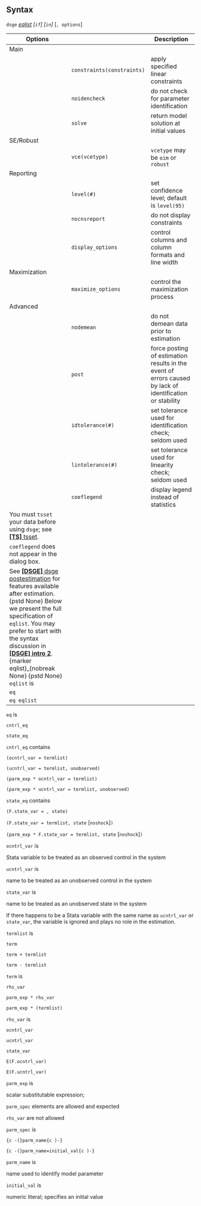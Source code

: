 ## Syntax

`dsge`
[<var class="command">eqlist</var><strong></strong>](#eqlist)
_\[`if`\] \[`in`\]_ \[`, options`\]

| Options                                                                                                                                                                                                                                                                                                                                                                                                                                                    |                                | Description                                                                                              |
|------------------------------------------------------------------------------------------------------------------------------------------------------------------------------------------------------------------------------------------------------------------------------------------------------------------------------------------------------------------------------------------------------------------------------------------------------------|--------------------------------|----------------------------------------------------------------------------------------------------------|
| Main                                                                                                                                                                                                                                                                                                                                                                                                                                                       |                                |                                                                                                          |
|                                                                                                                                                                                                                                                                                                                                                                                                                                                            | `constraints(constraints)` | apply specified linear constraints                                                                       |
|                                                                                                                                                                                                                                                                                                                                                                                                                                                            | `noidencheck`                  | do not check for parameter identification                                                                |
|                                                                                                                                                                                                                                                                                                                                                                                                                                                            | `solve`                        | return model solution at initial values                                                                  |
| SE/Robust                                                                                                                                                                                                                                                                                                                                                                                                                                                  |                                |                                                                                                          |
|                                                                                                                                                                                                                                                                                                                                                                                                                                                            | `vce(vcetype)`                 | `vcetype` may be `oim` or `robust`                                                                       |
| Reporting                                                                                                                                                                                                                                                                                                                                                                                                                                                  |                                |                                                                                                          |
|                                                                                                                                                                                                                                                                                                                                                                                                                                                            | `level(#)`                     | set confidence level; default is `level(95)`                                                             |
|                                                                                                                                                                                                                                                                                                                                                                                                                                                            | `nocnsreport`                  | do not display constraints                                                                               |
|                                                                                                                                                                                                                                                                                                                                                                                                                                                            | `display_options`              | control columns and column formats and line width                                                        |
| Maximization                                                                                                                                                                                                                                                                                                                                                                                                                                               |                                |                                                                                                          |
|                                                                                                                                                                                                                                                                                                                                                                                                                                                            | `maximize_options`             | control the maximization process                                                                         |
| Advanced                                                                                                                                                                                                                                                                                                                                                                                                                                                   |                                |                                                                                                          |
|                                                                                                                                                                                                                                                                                                                                                                                                                                                            | `nodemean`                     | do not demean data prior to estimation                                                                   |
|                                                                                                                                                                                                                                                                                                                                                                                                                                                            | `post`                         | force posting of estimation results in the event of errors caused by lack of identification or stability |
|                                                                                                                                                                                                                                                                                                                                                                                                                                                            | `idtolerance(#)`               | set tolerance used for identification check; seldom used                                                 |
|                                                                                                                                                                                                                                                                                                                                                                                                                                                            | `lintolerance(#)`              | set tolerance used for linearity check; seldom used                                                      |
|                                                                                                                                                                                                                                                                                                                                                                                                                                                            | `coeflegend`                   | display legend instead of statistics                                                                     |
| You must `tsset` your data before using `dsge`; see [<strong>[TS]</strong> tsset](http://www.stata.com/help.cgi?tsset).                                                                                                                                                                                                                                                                                                         |                                |                                                                                                          |
| `coeflegend` does not appear in the dialog box.                                                                                                                                                                                                                                                                                                                                                                                                            |                                |                                                                                                          |
| See [<strong>[DSGE]</strong> dsge postestimation](http://www.stata.com/help.cgi?dsge_postestimation) for features available after estimation. {pstd None} Below we present the full specification of `eqlist`. You may prefer to start with the syntax discussion in [**\[DSGE\] intro 2**](http://www.stata.com/manuals14/dsgeintro2.pdf). <span options="eqlist">{marker eqlist}_{nobreak None} {pstd None} `eqlist` is |                                |                                                                                                          |
| `eq`                                                                                                                                                                                                                                                                                                                                                                                                                                                       |                                |                                                                                                          |
| `eq eqlist`                                                                                                                                                                                                                                                                                                                                                                                                                                                |                                |                                                                                                          |

`eq` is

`cntrl_eq`

`state_eq`

`cntrl_eq` contains

`(ocntrl_var = termlist)`

`(ucntrl_var = termlist, unobserved)`

`(parm_exp * ocntrl_var = termlist)`

`(parm_exp * ucntrl_var = termlist, unobserved)`

`state_eq` contains

`(F.state_var = , state)`

`(F.state_var = termlist, state` \[`noshock`\]`)`

`(parm_exp * F.state_var = termlist, state`
\[`noshock`\]`)`

`ocntrl_var` is

Stata variable to be treated as an observed control in the system

`ucntrl_var` is

name to be treated as an unobserved control in the system

`state_var` is

name to be treated as an unobserved state in the system

If there happens to be a Stata variable with the same name as
`ucntrl_var` or `state_var`, the variable is ignored and plays no role
in the estimation.

`termlist` is

`term`

`term + termlist`

`term - termlist`

`term` is

`rhs_var`

`parm_exp * rhs_var`

`parm_exp * (termlist)`

`rhs_var` is

`ocntrl_var`

`ucntrl_var`

`state_var`

`E(F.ocntrl_var)`

`E(F.ucntrl_var)`

`parm_exp` is

scalar substitutable expression;

`parm_spec` elements are allowed and expected

`rhs_var` are not allowed

`parm_spec` is

`{c -(}parm_name{c )-}`

`{c -(}parm_name=initial_val{c )-}`

`parm_name` is

name used to identify model parameter

`initial_val` is

numeric literal; specifies an initial value

